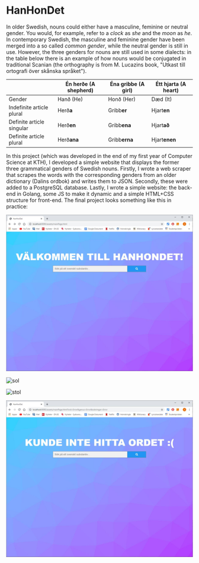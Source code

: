 # HanHonDet

In older Swedish, nouns could either have a masculine, feminine or neutral gender. You would, for example, refer to a _clock_ as _she_ and the _moon_ as _he_. In contemporary Swedish, the masculine and feminine gender have been merged into a so called _common gender_, while the neutral gender is still in use. However, the three genders for nouns are still used in some dialects: in the table below there is an example of how nouns would be conjugated in traditional Scanian (the orthography is from M. Lucazins book, "Utkast till ortografi över skånska språket").

|              | Én herð**e** (A shepherd) | Éna gribbe (A girl) | Étt hjarta (A heart) |
|--------------|-------------|-----------|------------|
|    Gender     | Hanð (He)  | Honð (Her)   | Dæd (It)    |
| Indefinite article plural | Herð**a** | Gribb**er** | Hjart**en** |
| Definite article singular | Herð**en** | Gribb**ena** | Hjart**að** |
| Definite article plural | Herð**ana** | Gribb**erna** | Hjart**enen** |

In this project (which was developed in the end of my first year of Computer Science at KTH), I developed a simple website that displays the former three grammatical genders of Swedish nouns. Firstly, I wrote a web scraper that scrapes the words with the corresponding genders from an older dictionary (Dalins ordbok) and writes them to JSON. Secondly, these were added to a PostgreSQL database. Lastly, I wrote a simple website: the back-end in Golang, some JS to make it dynamic and a simple HTML+CSS structure for front-end. The final project looks something like this in practice:

![main](https://github.com/Isterdam/hanhondet/blob/master/images/hanhondetmain.JPG "The main page")

![sol](https://github.com/Isterdam/hanhondet/blob/master/images/hanhondetsol.JPG "Displaying search results for \"sol\"")

![stol](https://github.com/Isterdam/hanhondet/blob/master/images/hanhondetstol.JPG "Displaying search results for \"stol\"")

![error](https://github.com/Isterdam/hanhondet/blob/master/images/hanhondeterror.JPG "The error page")

